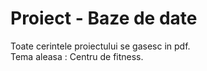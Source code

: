 # Proiect - Baze de date
Toate cerintele proiectului se gasesc in pdf. \
Tema aleasa : Centru de fitness.
